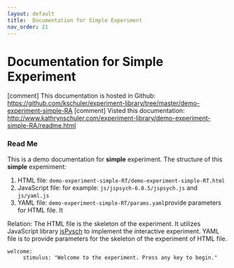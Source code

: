 ```yaml
---
layout: default
title:  Documentation for Simple Experiment
nav_order: 21
---
```

# Documentation for Simple Experiment

[comment] This documentation is hosted in Github: https://github.com/kschuler/experiment-library/tree/master/demo-experiment-simple-RA
[comment] Visted this documentation: http://www.kathrynschuler.com/experiment-library/demo-experiment-simple-RA/readme.html


### Read Me
This is a demo documentation for **simple** experiment. The structure of this **simple** expemiment:


1. HTML file: `demo-experiment-simple-RT/demo-experiment-simple-RT.html`
2. JavaScript file: for example: `js/jspsych-6.0.5/jspsych.js` and  `js/yaml.js`
3. YAML file: `demo-experiment-simple-RT/params.yaml`provide parameters for HTML file. It 

Relation: The HTML file is the skeleton of the experiment. It utilizes JavaScript library  [jsPysch](https://www.jspsych.org/) to implement the interactive experiment. YAML file is to provide parameters for the skeleton of the experiment of HTML file.
```
welcome:
     stimulus: "Welcome to the experiment. Press any key to begin."
```
<!--stackedit_data:
eyJoaXN0b3J5IjpbLTE0NDg4MzM4MjQsOTE0OTAyMjgyLDE5MT
c4NTA5NDksLTcwODM2OTIwNywtMTc1NTE2MDEwNiw5OTcwODA4
MjIsMTE4OTk4MDczNCwxNjA5Mjk3MTUwLC00OTE2MzU0NzksLT
E5NDA2OTIxNDAsLTg2NDMwMzA1MSwtNzM5MzY1MTQwLDE1ODE0
NjM5ODYsLTEwNTk0Mzc1NzMsMjk2NjUyNDczLDE3ODg3OTU0Nz
UsLTE5NjA3MjQzNDQsMTc4NjA1ODU1M119
-->
